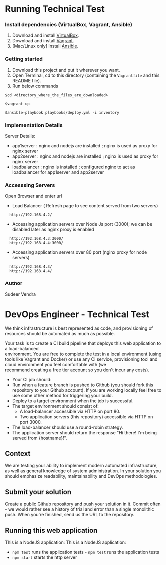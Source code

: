 
# Running Technical Test	

### Install dependencies (VirtualBox, Vagrant, Ansible)

  1. Download and install [VirtualBox](https://www.virtualbox.org/wiki/Downloads).
  2. Download and install [Vagrant](http://www.vagrantup.com/downloads.html).
  3. [Mac/Linux only] Install [Ansible](http://docs.ansible.com/intro_installation.html).

### Getting started
  1. Download this project and put it wherever you want.
  2. Open Terminal, cd to this directory (containing the `Vagrantfile` and this README file).
  3. Run below commands  
  
```
$cd <directory_where_the_files_are_downloaded>

$vagrant up

$ansible-playbook playbooks/deploy.yml -i inventory
```

### Implementation Details
 Server Details:	
  * app1server : nginx and nodejs are installed ; nginx is used as proxy for nginx server
  * app2server : nginx and nodejs are installed ; nginx is used as proxy for nginx server
  * loadbalancer : nginx is installed ; configured nginx to act as loadbalancer for app1server and app2server


### Accesssing Servers 
  Open Browser and enter url

  * Load Balancer ( Refresh page to see content served from two servers)
  ```
    http://192.168.4.2/
  ```
  * Accessing application servers  over Node Js port (3000); we can be disabled later as nginx proxy is enabled
  ```
    http://192.168.4.3:3000/
    http://192.168.4.4:3000/
  ```
  * Accessing application servers over 80 port (nginx proxy for node servers)
  ```
    http://192.168.4.3/
    http://192.168.4.4/
  ```

### Author 
Sudeer Vendra

# DevOps Engineer - Technical Test	
We think infrastructure is best represented as code, and provisioning of resources should be automated as much as possible.	

 Your task is to create a CI build pipeline that deploys this web application to a load-balanced	
environment. You are free to complete the test in a local environment (using tools like Vagrant and	
Docker) or use any CI service, provisioning tool and cloud environment you feel comfortable with (we	
recommend creating a free tier account so you don't incur any costs).	

 * Your CI job should:	
  * Run when a feature branch is pushed to Github (you should fork this repository to your Github account). If you are working locally feel free to use some other method for triggering your build.	
  * Deploy to a target environment when the job is successful.	
* The target environment should consist of:	
  * A load-balancer accessible via HTTP on port 80.	
  * Two application servers (this repository) accessible via HTTP on port 3000.	
* The load-balancer should use a round-robin strategy.	
* The application server should return the response "Hi there! I'm being served from {hostname}!".	

 ## Context	
We are testing your ability to implement modern automated infrastructure, as well as general knowledge of system administration. In your solution you should emphasize readability, maintainability and DevOps methodologies.	

 ## Submit your solution	
Create a public Github repository and push your solution in it. Commit often - we would rather see a history of trial and error than a single monolithic push. When you're finished, send us the URL to the repository.	

 ## Running this web application	
 This is a NodeJS application:	This is a NodeJS application:

- `npm test` runs the application tests	- `npm test` runs the application tests
- `npm start` starts the http server
